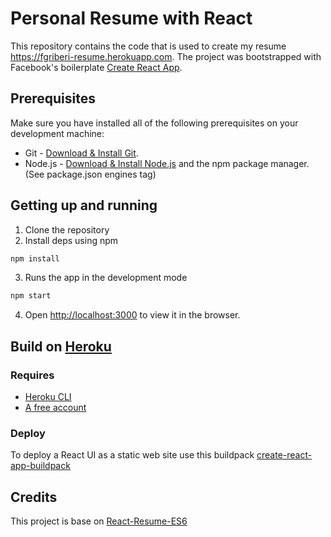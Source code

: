 # Personal Resume with React

This repository contains the code that is used to create my resume https://fgriberi-resume.herokuapp.com. 
The project was bootstrapped with Facebook's boilerplate [Create React App](https://github.com/facebookincubator/create-react-app).

## Prerequisites
Make sure you have installed all of the following prerequisites on your development machine:

* Git - [Download & Install Git](https://git-scm.com/downloads).
* Node.js - [Download & Install Node.js](https://nodejs.org/en/download/) and the npm package manager. (See package.json engines tag)

## Getting up and running

1. Clone the repository
2. Install deps using npm

```bash
npm install
``` 

3. Runs the app in the development mode
```bash
npm start
``` 

4. Open [http://localhost:3000](http://localhost:3000) to view it in the browser.

## Build on [Heroku](https://www.heroku.com/home)
### Requires
* [Heroku CLI](https://devcenter.heroku.com/articles/heroku-cli)
* [A free account](https://signup.heroku.com/)

### Deploy
To deploy a React UI as a static web site use this buildpack [create-react-app-buildpack](https://github.com/mars/create-react-app-buildpack#usage)

## Credits
This project is base on [React-Resume-ES6](https://github.com/freaksauce/React-Resume-ES6)

